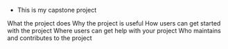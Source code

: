 - This is my capstone project

What the project does
Why the project is useful
How users can get started with the project
Where users can get help with your project
Who maintains and contributes to the project
